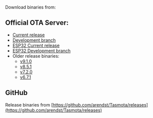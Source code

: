 Download binaries from:

## Official OTA Server:

- [Current release](http://ota.tasmota.com/tasmota/release/)
- [Development branch](http://ota.tasmota.com/tasmota/)
- [ESP32 Current release](http://ota.tasmota.com/tasmota32/release/)
- [ESP32 Development branch](http://ota.tasmota.com/tasmota32/)
- Older release binaries: 
    - [v9.1.0](http://ota.tasmota.com/tasmota/release-9.1.0/)
    - [v8.5.1](http://ota.tasmota.com/tasmota/release-8.5.1/)
    - [v7.2.0](http://ota.tasmota.com/tasmota/release-7.2.0/)
    - [v6.7.1](http://ota.tasmota.com/tasmota/release-6.7.1/)

## GitHub 
Release binaries from [https://github.com/arendst/Tasmota/releases](https://github.com/arendst/Tasmota/releases)

